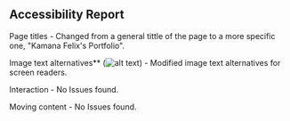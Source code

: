 ## Accessibility Report

Page titles -  Changed from a general tittle of the page to a more specific one, "Kamana Felix's Portfolio".

Image text alternatives** (<img alt="alt text">) - Modified image text alternatives for screen readers.

Interaction - No Issues found.

Moving content - No Issues found.
